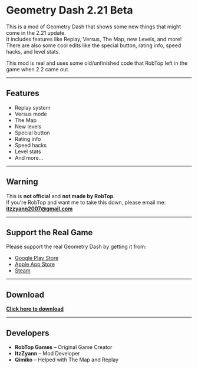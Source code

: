 # Geometry Dash 2.21 Beta

This is a mod of Geometry Dash that shows some new things that might come in the 2.21 update.  
It includes features like Replay, Versus, The Map, new Levels, and more!  
There are also some cool edits like the special button, rating info, speed hacks, and level stats.  

This mod is real and uses some old/unfinished code that RobTop left in the game when 2.2 came out.

---

## Features

- Replay system
- Versus mode
- The Map
- New levels
- Special button
- Rating info
- Speed hacks
- Level stats
- And more...

---

## Warning

This is **not official** and **not made by RobTop**.  
If you're RobTop and want me to take this down, please email me:  
**itzzyann2007@gmail.com**

---

## Support the Real Game

Please support the real Geometry Dash by getting it from:

- [Google Play Store](https://play.google.com/store/apps/details?id=com.robtopx.geometryjump)
- [Apple App Store](https://apps.apple.com/app/geometry-dash/id625334537)
- [Steam](https://store.steampowered.com/app/322170/Geometry_Dash/)

---

## Download

**[Click here to download](https://github.com/ItzZyann/gd-2.21-beta/releases/download/v1.1-beta/gd-2.21-beta.apk)**  

---

## Developers

- **RobTop Games** – Original Game Creator  
- **ItzZyann** – Mod Developer  
- **Qimiko** – Helped with The Map and Replay
